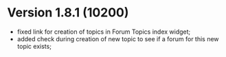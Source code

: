 # Version 1.8.1 (10200)
- fixed link for creation of topics in Forum Topics index widget;
- added check during creation of new topic to see if a forum for this new topic exists;
